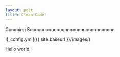 ```yaml
---
layout: post
title: Clean Code!
---
```


Comming Sooooooooooooonnnnnnnnnnnnnnnnnnn

![_config.yml]({{ site.baseurl }}/images/)

Hello world,

